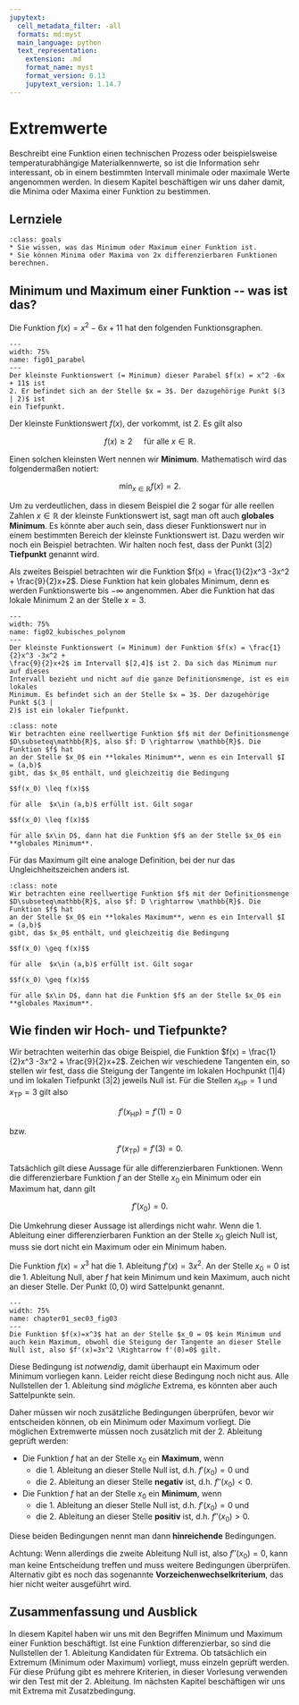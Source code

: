 ```yaml
---
jupytext:
  cell_metadata_filter: -all
  formats: md:myst
  main_language: python
  text_representation:
    extension: .md
    format_name: myst
    format_version: 0.13
    jupytext_version: 1.14.7
---
```


# Extremwerte

Beschreibt eine Funktion einen technischen Prozess oder beispielsweise
temperaturabhängige Materialkennwerte, so ist die Information sehr interessant,
ob in einem bestimmten Intervall minimale oder maximale Werte angenommen werden.
In diesem Kapitel beschäftigen wir uns daher damit, die Minima oder Maxima einer
Funktion zu bestimmen.

## Lernziele

```{admonition} Lernziele
:class: goals
* Sie wissen, was das Minimum oder Maximum einer Funktion ist.
* Sie können Minima oder Maxima von 2x differenzierbaren Funktionen berechnen.
```

## Minimum und Maximum einer Funktion -- was ist das?

Die Funktion $f(x) = x^2 -6x + 11$ hat den folgenden Funktionsgraphen.

```{figure} pics/chapter01_sec03_fig01.png
---
width: 75%
name: fig01_parabel
---
Der kleinste Funktionswert (= Minimum) dieser Parabel $f(x) = x^2 -6x + 11$ ist
2. Er befindet sich an der Stelle $x = 3$. Der dazugehörige Punkt $(3 | 2)$ ist
ein Tiefpunkt.
```

Der kleinste Funktionswert $f(x)$, der vorkommt, ist 2. Es gilt also

$$f(x) \geq 2 \quad \text{ für alle } x\in\mathbb{R}.$$

Einen solchen kleinsten Wert nennen wir **Minimum**. Mathematisch wird das
folgendermaßen notiert:

$$\min_{x\in\mathbb{R}} f(x) = 2.$$

Um zu verdeutlichen, dass in diesem Beispiel die 2 sogar für alle reellen Zahlen
$x\in\mathbb{R}$ der kleinste Funktionswert ist, sagt man oft auch **globales
Minimum**. Es könnte aber auch sein, dass dieser Funktionswert nur in einem
bestimmten Bereich der kleinste Funktionswert ist. Dazu werden wir noch ein
Beispiel betrachten. Wir halten noch fest, dass der Punkt $(3 | 2)$
**Tiefpunkt** genannt wird.

Als zweites Beispiel betrachten wir die Funktion $f(x) = \frac{1}{2}x^3 -3x^2 +
\frac{9}{2}x+2$. Diese Funktion hat kein globales Minimum, denn es werden
Funktionswerte bis $-\infty$ angenommen. Aber die Funktion hat das lokale
Minimum 2 an der Stelle $x = 3$.

```{figure} pics/chapter01_sec03_fig02.png
---
width: 75%
name: fig02_kubisches_polynom
---
Der kleinste Funktionswert (= Minimum) der Funktion $f(x) = \frac{1}{2}x^3 -3x^2 +
\frac{9}{2}x+2$ im Intervall $[2,4]$ ist 2. Da sich das Minimum nur auf dieses
Intervall bezieht und nicht auf die ganze Definitionsmenge, ist es ein lokales
Minimum. Es befindet sich an der Stelle $x = 3$. Der dazugehörige Punkt $(3 |
2)$ ist ein lokaler Tiefpunkt.
```

```{admonition} Was ist ... ein Minimum einer Funktion?
:class: note
Wir betrachten eine reellwertige Funktion $f$ mit der Definitionsmenge
$D\subseteq\mathbb{R}$, also $f: D \rightarrow \mathbb{R}$. Die Funktion $f$ hat
an der Stelle $x_0$ ein **lokales Minimum**, wenn es ein Intervall $I = (a,b)$
gibt, das $x_0$ enthält, und gleichzeitig die Bedingung

$$f(x_0) \leq f(x)$$

für alle  $x\in (a,b)$ erfüllt ist. Gilt sogar 

$$f(x_0) \leq f(x)$$

für alle $x\in D$, dann hat die Funktion $f$ an der Stelle $x_0$ ein
**globales Minimum**.
```

Für das Maximum gilt eine analoge Definition, bei der nur das
Ungleichheitszeichen anders ist.

```{admonition} Was ist ... ein Maximum einer Funktion?
:class: note
Wir betrachten eine reellwertige Funktion $f$ mit der Definitionsmenge
$D\subseteq\mathbb{R}$, also $f: D \rightarrow \mathbb{R}$. Die Funktion $f$ hat
an der Stelle $x_0$ ein **lokales Maximum**, wenn es ein Intervall $I = (a,b)$
gibt, das $x_0$ enthält, und gleichzeitig die Bedingung

$$f(x_0) \geq f(x)$$

für alle  $x\in (a,b)$ erfüllt ist. Gilt sogar 

$$f(x_0) \geq f(x)$$

für alle $x\in D$, dann hat die Funktion $f$ an der Stelle $x_0$ ein
**globales Maximum**.
```

## Wie finden wir Hoch- und Tiefpunkte?

Wir betrachten weiterhin das obige Beispiel, die Funktion $f(x) = \frac{1}{2}x^3
-3x^2 + \frac{9}{2}x+2$. Zeichen wir veschiedene Tangenten ein, so stellen wir
fest, dass die Steigung der Tangente im lokalen Hochpunkt (1|4) und im lokalen
Tiefpunkt (3|2) jeweils Null ist. Für die Stellen $x_{\text{HP}} = 1$ und
$x_{\text{TP}} = 3$ gilt also

$$f'(x_{\text{HP}}) = f'(1) = 0$$

bzw.

$$f'(x_{\text{TP}}) = f'(3) = 0.$$

Tatsächlich gilt diese Aussage für alle differenzierbaren Funktionen. Wenn die
differenzierbare Funktion $f$ an der Stelle $x_0$ ein Minimum oder ein Maximum
hat, dann gilt

$$f'(x_0) = 0.$$

Die Umkehrung dieser Aussage ist allerdings nicht wahr. Wenn die 1. Ableitung
einer differenzierbaren Funktion an der Stelle $x_0$ gleich Null ist, muss sie
dort nicht ein Maximum oder ein Minimum haben.

Die Funktion $f(x)=x^3$ hat die 1. Ableitung $f'(x)=3x^2$. An der Stelle $x_0=0$
ist die 1. Ableitung Null, aber $f$ hat kein Minimum und kein Maximum, auch
nicht an dieser Stelle. Der Punkt $(0,0)$ wird Sattelpunkt genannt.

```{figure} pics/chapter01_sec03_fig03.svg
---
width: 75%
name: chapter01_sec03_fig03
---
Die Funktion $f(x)=x^3$ hat an der Stelle $x_0 = 0$ kein Minimum und auch kein Maximum, obwohl die Steigung der Tangente an dieser Stelle Null ist, also $f'(x)=3x^2 \Rightarrow f'(0)=0$ gilt.
```

Diese Bedingung ist *notwendig*, damit überhaupt ein Maximum oder Minimum
vorliegen kann. Leider reicht diese Bedingung noch nicht aus. Alle Nullstellen
der 1. Ableitung sind *mögliche* Extrema, es könnten aber auch Sattelpunkte
sein.

Daher müssen wir noch zusätzliche Bedingungen überprüfen, bevor wir entscheiden
können, ob ein Minimum oder Maximum vorliegt. Die möglichen Extremwerte müssen
noch zusätzlich mit der 2. Ableitung geprüft werden:

* Die Funktion $f$ hat an der Stelle $x_0$ ein **Maximum**, wenn
  * die 1. Ableitung an dieser Stelle Null ist, d.h. $f'(x_0) = 0$ und
  * die 2. Ableitung an dieser Stelle **negativ** ist, d.h. $f''(x_0) < 0$.
* Die Funktion $f$ hat an der Stelle $x_0$ ein **Minimum**, wenn
  * die 1. Ableitung an dieser Stelle Null ist, d.h. $f'(x_0) = 0$ und
  * die 2. Ableitung an dieser Stelle **positiv** ist, d.h. $f''(x_0) > 0$.

Diese beiden Bedingungen nennt man dann **hinreichende** Bedingungen.

Achtung: Wenn allerdings die zweite Ableitung Null ist, also $f''(x_0) = 0$,
kann man keine Entscheidung treffen und muss weitere Bedingungen überprüfen.
Alternativ gibt es noch das sogenannte **Vorzeichenwechselkriterium**, das hier
nicht weiter ausgeführt wird.

## Zusammenfassung und Ausblick

In diesem Kapitel haben wir uns mit den Begriffen Minimum und Maximum einer
Funktion beschäftigt. Ist eine Funktion differenzierbar, so sind die Nullstellen
der 1. Ableitung Kandidaten für Extrema. Ob tatsächlich ein Extremum (Minimum
oder Maximum) vorliegt, muss einzeln geprüft werden. Für diese Prüfung gibt es
mehrere Kriterien, in dieser Vorlesung verwenden wir den Test mit der 2.
Ableitung. Im nächsten Kapitel beschäftigen wir uns mit Extrema mit
Zusatzbedingung.
